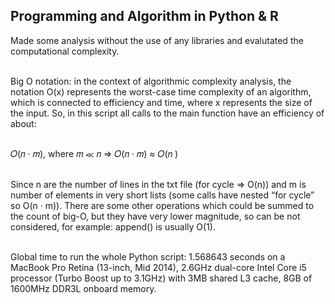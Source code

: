 ## Programming and Algorithm in Python & R

Made some analysis without the use of any libraries and evalutated the computational complexity.

<br>Big O notation: in the context of algorithmic complexity analysis, the notation O(x) represents the worst-case
time complexity of an algorithm, which is connected to efficiency and time, where x represents the size of the
input. So, in this script all calls to the main function have an efficiency of about:

<br>𝑂(𝑛 · 𝑚), where 𝑚 ≪ 𝑛 => 𝑂(𝑛 · 𝑚) ≈ 𝑂(𝑛 )

<br>Since n are the number of lines in the txt file (for cycle => O(n)) and m is number of elements in very short lists
(some calls have nested “for cycle” so O(n · m)). There are some other operations which could be summed to the
count of big-O, but they have very lower magnitude, so can be not considered, for example: append() is usually
O(1).

<br>Global time to run the whole Python script: 1.568643 seconds on a MacBook Pro Retina (13-inch, Mid 2014), 2.6GHz dual-core Intel Core i5 processor (Turbo Boost up to 3.1GHz) with 3MB shared L3 cache, 8GB of 1600MHz DDR3L onboard memory.
